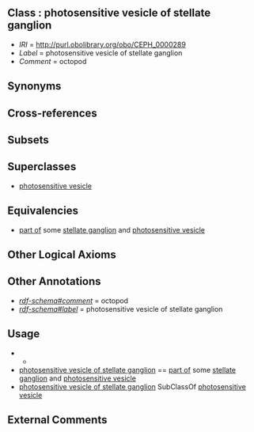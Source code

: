 
## Class : photosensitive vesicle of stellate ganglion

 * *IRI* = http://purl.obolibrary.org/obo/CEPH_0000289
 * *Label* = photosensitive vesicle of stellate ganglion
 * *Comment* = octopod

## Synonyms


## Cross-references


## Subsets


## Superclasses

 * [photosensitive vesicle](../../CEPH/00/CEPH_0000200.md)

## Equivalencies

 * [part of](../../BFO/50/BFO_0000050.md) some [stellate ganglion](../../CEPH/43/CEPH_0000243.md) and [photosensitive vesicle](../../CEPH/00/CEPH_0000200.md)

## Other Logical Axioms


## Other Annotations

 * *[rdf-schema#comment](../../nt/rdf-schema#comment.md)* = octopod
 * *[rdf-schema#label](../../el/rdf-schema#label.md)* = photosensitive vesicle of stellate ganglion

## Usage

 * -
 * [photosensitive vesicle of stellate ganglion](../../CEPH/89/CEPH_0000289.md) == [part of](../../BFO/50/BFO_0000050.md) some [stellate ganglion](../../CEPH/43/CEPH_0000243.md) and [photosensitive vesicle](../../CEPH/00/CEPH_0000200.md)
 * [photosensitive vesicle of stellate ganglion](../../CEPH/89/CEPH_0000289.md) SubClassOf [photosensitive vesicle](../../CEPH/00/CEPH_0000200.md)

## External Comments


